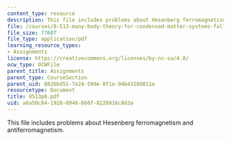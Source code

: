 ```yaml
---
content_type: resource
description: This file includes problems about Hesenberg ferromagnetism and antiferromagnetism.
file: /courses/8-513-many-body-theory-for-condensed-matter-systems-fall-2004/a6a50c8419280946666f8226916c8d3a_8513p6.pdf
file_size: 77607
file_type: application/pdf
learning_resource_types:
- Assignments
license: https://creativecommons.org/licenses/by-nc-sa/4.0/
ocw_type: OCWFile
parent_title: Assignments
parent_type: CourseSection
parent_uid: 8826bd51-7e24-59de-8f1e-94b4328d811e
resourcetype: Document
title: 8513p6.pdf
uid: a6a50c84-1928-0946-666f-8226916c8d3a
---
```

This file includes problems about Hesenberg ferromagnetism and antiferromagnetism.
